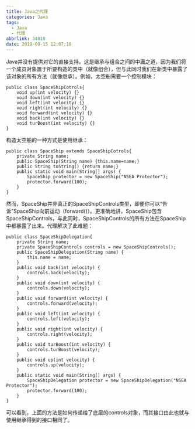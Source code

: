 ```yaml
---
title: Java之代理
categories: Java
tags:
  - Java
  - 代理
abbrlink: 34810
date: 2019-09-15 12:07:18
---
```

Java并没有提供对它的直接支持。这是继承与组合之间的中庸之道，因为我们将一个成员对象置于所要构造的类中（就像组合），但与此同时我们在新类中暴露了该对象的所有方法（就像继承）。例如，太空船需要一个控制模块：

<!--more-->
```
public class SpaceShipCotrols{
	void up(int velocity) {}
	void down(int velocity) {}
	void left(int velocity) {}
	void right(int velocity) {}
	void forward(int velocity) {}
	void back(int velocity) {}
	void turBoost(int velocity) {}
}
```

构造太空船的一种方式是使用继承：

```
public class SpaceShip extends SpaceShipCotrols{
	private String name;
	public SpaceShip(String name) {this.name=name;}
	public String toString() {return name;}
	public static void main(String[] args) {
		SpaceShip protector = new SpaceShip("NSEA Protector");
		protector.forward(100);
	}
}
```

然而，SpaceShip并非真正的SpaceShipControls类型，即便你可以“告诉”SpaceShip向前运动（forward()）。更准确地讲，SpaceShip包含SpaceShipControls，与此同时，SpaceShipControls的所有方法在SpaceShip中都暴露了出来。代理解决了此难题：

```
public class SpaceShipDelegation{
	private String name;
	private SpaceShipControls controls = new SpaceShipControls();
	public SpaceShipDelegation(String name) {
		this.name = name;
	}
	public void back(int velocity) {
		controls.back(velocity);
	}
	public void down(int velocity) {
		controls.down(velocity);
	}
	public void forward(int velocity) {
		controls.forward(velocity);
	}
	public void left(int velocity) {
		controls.left(velocity);
	}
	public void right(int velocity) {
		controls.right(velocity);
	}
	public void turBoost(int velocity) {
		controls.turBoost(velocity);
	}
	public void up(int velocity) {
		controls.up(velocity);
	}
	public static void main(String[] args) {
		SpaceShipDelegation protector = new SpaceShipDelegation("NSEA Protector");
		protector.forward(100);
	}
}
```

可以看到，上面的方法是如何传递给了底层的controls对象，而其接口由此也就与使用继承得到的接口相同了。
